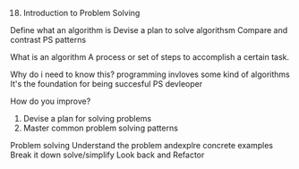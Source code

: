 18. Introduction to Problem Solving 

Define what an algorithm is 
Devise a plan to solve algorithsm 
Compare and contrast PS patterns 

What is an algorithm 
A process or set of steps to accomplish a certain task. 

Why do i need to know this?
programming invloves some kind of algorithms 
It's the foundation for being succesful PS devleoper 

How do you improve?
1. Devise a plan for solving problems 
2. Master common problem solving patterns 

Problem solving 
Understand the problem andexplre concrete examples 
Break it down 
solve/simplify 
Look back and Refactor 